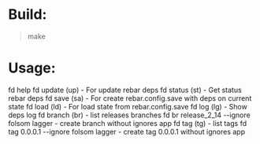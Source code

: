 # Build:
> make

# Usage:
 fd help
 fd update (up) - For update rebar deps
 fd status (st) - Get status rebar deps
 fd save   (sa) - For create rebar.config.save with deps on current state
 fd load   (ld) - For load state from rebar.config.save
 fd log    (lg) - Show deps log
 fd branch (br) - list releases branches
 fd br release_2_14 --ignore folsom lagger - create branch without ignores app
 fd tag    (tg) - list tags
 fd tag 0.0.0.1 --ignore folsom lagger - create tag 0.0.0.1 without ignores app

